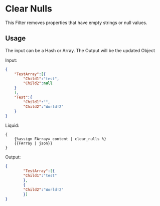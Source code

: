 # Clear Nulls

This Filter removes properties that have empty strings or null values.

## Usage

The input can be a Hash or Array. The Output will be the updated Object

Input:
```json
{
	"TestArray":[{
		"Child1":"test",
		"Child2":null
	}
	],
	"Test":{
		"Child1":"",
		"Child2":"World!2"
	}
}
```

Liquid:
```
{
	{%assign FArray= content | clear_nulls %}
	{{FArray | json}}
}
```

Output:
```json
{
		"TestArray":[{
		"Child1":"test"
		},
		{
		"Child2":"World!2"
		}]
}
```